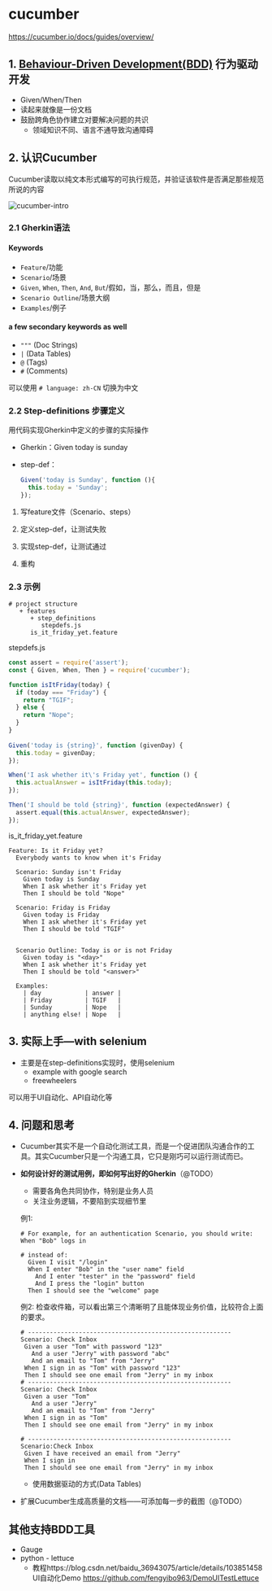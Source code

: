 # cucumber 

https://cucumber.io/docs/guides/overview/



## 1. [Behaviour-Driven Development(BDD)](https://cucumber.io/docs/bdd/) 行为驱动开发

- Given/When/Then
- 读起来就像是一份文档
- 鼓励跨角色协作建立对要解决问题的共识
  - 领域知识不同、语言不通导致沟通障碍

## 2. 认识Cucumber

Cucumber读取以纯文本形式编写的可执行规范，并验证该软件是否满足那些规范所说的内容

![cucumber-intro](https://xmzines.oss-cn-shenzhen.aliyuncs.com/img/image-20200425215346065.png)


### 2.1 Gherkin语法

#### Keywords

- `Feature`/功能
- `Scenario`/场景
- `Given`, `When`, `Then`, `And`, `But`/假如，当，那么，而且，但是
- `Scenario Outline`/场景大纲
- `Examples`/例子

#### a few secondary keywords as well

- `"""` (Doc Strings)
- `|` (Data Tables)
- `@` (Tags)
- `#` (Comments)

可以使用 `# language: zh-CN` 切换为中文

### 2.2 Step-definitions 步骤定义

用代码实现Gherkin中定义的步骤的实际操作

- Gherkin：Given today is sunday

- step-def：

  ```js
  Given('today is Sunday', function (){ 
  	this.today = 'Sunday'; 
  });
  ```



1. 写feature文件（Scenario、steps）

2. 定义step-def，让测试失败

3. 实现step-def，让测试通过

4. 重构

    

### 2.3 示例

```
# project structure
   + features
      + step_definitions
         stepdefs.js
      is_it_friday_yet.feature
```

stepdefs.js

```js
const assert = require('assert');
const { Given, When, Then } = require('cucumber');

function isItFriday(today) {
  if (today === "Friday") {
    return "TGIF";
  } else {
    return "Nope";
  }
}
    
Given('today is {string}', function (givenDay) {
  this.today = givenDay;
});

When('I ask whether it\'s Friday yet', function () {
  this.actualAnswer = isItFriday(this.today);
});

Then('I should be told {string}', function (expectedAnswer) {
  assert.equal(this.actualAnswer, expectedAnswer);
});
```

is_it_friday_yet.feature

```gherkin
Feature: Is it Friday yet?
  Everybody wants to know when it's Friday
  
  Scenario: Sunday isn't Friday
    Given today is Sunday
    When I ask whether it's Friday yet
    Then I should be told "Nope"

  Scenario: Friday is Friday
    Given today is Friday
    When I ask whether it's Friday yet
    Then I should be told "TGIF"


  Scenario Outline: Today is or is not Friday
    Given today is "<day>"
    When I ask whether it's Friday yet
    Then I should be told "<answer>"

  Examples:
    | day            | answer |
    | Friday         | TGIF   |
    | Sunday         | Nope   |
    | anything else! | Nope   |
```



## 3. 实际上手—with selenium

- 主要是在step-definitions实现时，使用selenium
  - example with google search
  - freewheelers

可以用于UI自动化、API自动化等



## 4. 问题和思考

- Cucumber其实不是一个自动化测试工具，而是一个促进团队沟通合作的工具。其实Cucumber只是一个沟通工具，它只是刚巧可以运行测试而已。

- **如何设计好的测试用例，即如何写出好的Gherkin**（@TODO）

  - 需要各角色共同协作，特别是业务人员
  - 关注业务逻辑，不要陷到实现细节里

  例1: 

  ```gherkin
  # For example, for an authentication Scenario, you should write:
  When "Bob" logs in
  
  # instead of:
    Given I visit "/login"
    When I enter "Bob" in the "user name" field
      And I enter "tester" in the "password" field
      And I press the "login" button
    Then I should see the "welcome" page
  ```

   例2: 检查收件箱，可以看出第三个清晰明了且能体现业务价值，比较符合上面的要求。

  ```Gherkin
  # --------------------------------------------------------
  Scenario: Check Inbox
   Given a user "Tom" with password "123"
     And a user "Jerry" with password "abc"
     And an email to "Tom" from "Jerry"
   When I sign in as "Tom" with password "123"
   Then I should see one email from "Jerry" in my inbox
  # --------------------------------------------------------
  Scenario: Check Inbox
   Given a user "Tom"
     And a user "Jerry"
     And an email to "Tom" from "Jerry"
   When I sign in as "Tom"
   Then I should see one email from "Jerry" in my inbox
  
  # --------------------------------------------------------
  Scenario:Check Inbox
   Given I have received an email from "Jerry"
   When I sign in
   Then I should see one email from "Jerry" in my inbox
  ```

  - 使用数据驱动的方式(Data Tables)

- 扩展Cucumber生成高质量的文档——可添加每一步的截图（@TODO）

  


## 其他支持BDD工具

- Gauge
- python - lettuce 
  - 教程https://blog.csdn.net/baidu_36943075/article/details/103851458
    UI自动化Demo  https://github.com/fengyibo963/DemoUITestLettuce

